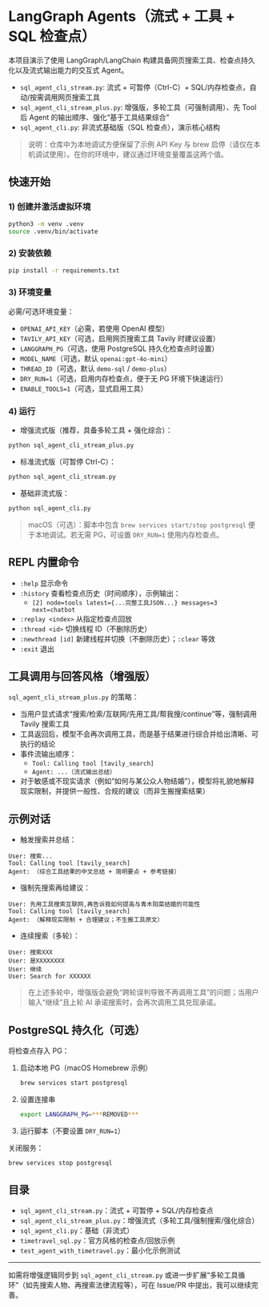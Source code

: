 # LangGraph Agents（流式 + 工具 + SQL 检查点）

本项目演示了使用 LangGraph/LangChain 构建具备网页搜索工具、检查点持久化以及流式输出能力的交互式 Agent。

- `sql_agent_cli_stream.py`: 流式 + 可暂停（Ctrl-C）+ SQL/内存检查点，自动/按需调用网页搜索工具
- `sql_agent_cli_stream_plus.py`: 增强版，多轮工具（可强制调用）、先 Tool 后 Agent 的输出顺序、强化“基于工具结果综合”
- `sql_agent_cli.py`: 非流式基础版（SQL 检查点），演示核心结构

> 说明：仓库中为本地调试方便保留了示例 API Key 与 brew 启停（请仅在本机调试使用）。在你的环境中，建议通过环境变量覆盖这两个值。

## 快速开始

### 1) 创建并激活虚拟环境

```bash
python3 -m venv .venv
source .venv/bin/activate
```

### 2) 安装依赖

```bash
pip install -r requirements.txt
```

### 3) 环境变量

必需/可选环境变量：

- `OPENAI_API_KEY`（必需，若使用 OpenAI 模型）
- `TAVILY_API_KEY`（可选，启用网页搜索工具 Tavily 时建议设置）
- `LANGGRAPH_PG`（可选，使用 PostgreSQL 持久化检查点时设置）
- `MODEL_NAME`（可选，默认 `openai:gpt-4o-mini`）
- `THREAD_ID`（可选，默认 `demo-sql` / `demo-plus`）
- `DRY_RUN=1`（可选，启用内存检查点，便于无 PG 环境下快速运行）
- `ENABLE_TOOLS=1`（可选，显式启用工具）

### 4) 运行

- 增强流式版（推荐，具备多轮工具 + 强化综合）：

```bash
python sql_agent_cli_stream_plus.py
```

- 标准流式版（可暂停 Ctrl-C）：

```bash
python sql_agent_cli_stream.py
```

- 基础非流式版：

```bash
python sql_agent_cli.py
```

> macOS（可选）：脚本中包含 `brew services start/stop postgresql` 便于本地调试。若无需 PG，可设置 `DRY_RUN=1` 使用内存检查点。

## REPL 内置命令

- `:help` 显示命令
- `:history` 查看检查点历史（时间顺序），示例输出：
  - `[2] node=tools latest={...完整工具JSON...} messages=3 next=chatbot`
- `:replay <index>` 从指定检查点回放
- `:thread <id>` 切换线程 ID（不删除历史）
- `:newthread [id]` 新建线程并切换（不删除历史）；`:clear` 等效
- `:exit` 退出

## 工具调用与回答风格（增强版）

`sql_agent_cli_stream_plus.py` 的策略：

- 当用户显式请求“搜索/检索/互联网/先用工具/帮我搜/continue”等，强制调用 Tavily 搜索工具
- 工具返回后，模型不会再次调用工具，而是基于结果进行综合并给出清晰、可执行的结论
- 事件流输出顺序：
  - `Tool: Calling tool [tavily_search]`
  - `Agent: ...（流式输出总结）`
- 对于敏感或不现实请求（例如“如何与某公众人物结婚”），模型将礼貌地解释现实限制，并提供一般性、合规的建议（而非生搬搜索结果）

## 示例对话

- 触发搜索并总结：

```
User: 搜索...
Tool: Calling tool [tavily_search]
Agent: （综合工具结果的中文总结 + 简明要点 + 参考链接）
```

- 强制先搜索再给建议：

```
User: 先用工具搜索互联网,再告诉我如何提高与青木阳菜结婚的可能性
Tool: Calling tool [tavily_search]
Agent: （解释现实限制 + 合理建议；不生搬工具原文）
```

- 连续搜索（多轮）：

```
User: 搜索XXX
User: 是XXXXXXXX
User: 继续
User: Search for XXXXXX
```

> 在上述多轮中，增强版会避免“跨轮误判导致不再调用工具”的问题；当用户输入“继续”且上轮 AI 承诺搜索时，会再次调用工具兑现承诺。

## PostgreSQL 持久化（可选）

将检查点存入 PG：

1. 启动本地 PG（macOS Homebrew 示例）
   ```bash
   brew services start postgresql
   ```
2. 设置连接串
   ```bash
   export LANGGRAPH_PG=***REMOVED***
   ```
3. 运行脚本（不要设置 `DRY_RUN=1`）

关闭服务：
```bash
brew services stop postgresql
```

## 目录

- `sql_agent_cli_stream.py`：流式 + 可暂停 + SQL/内存检查点
- `sql_agent_cli_stream_plus.py`：增强流式（多轮工具/强制搜索/强化综合）
- `sql_agent_cli.py`：基础（非流式）
- `timetravel_sql.py`：官方风格的检查点/回放示例
- `test_agent_with_timetravel.py`：最小化示例测试

---

如需将增强逻辑同步到 `sql_agent_cli_stream.py` 或进一步扩展“多轮工具循环”（如先搜索人物、再搜索法律流程等），可在 Issue/PR 中提出，我可以继续完善。

